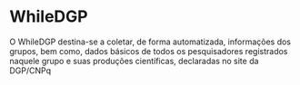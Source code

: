 # WhileDGP
O WhileDGP destina-se a coletar, de forma automatizada, informações dos grupos, bem como, dados básicos de todos os pesquisadores registrados naquele grupo e suas produções científicas, declaradas no site da DGP/CNPq
